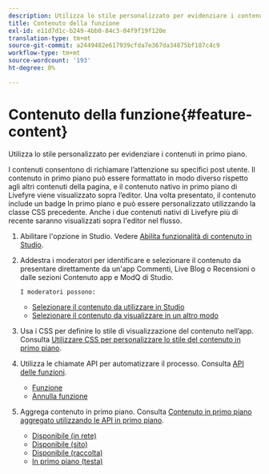 ```yaml
---
description: Utilizza lo stile personalizzato per evidenziare i contenuti in primo piano.
title: Contenuto della funzione
exl-id: e11d7d1c-b249-4bb0-84c3-04f9f19f120e
translation-type: tm+mt
source-git-commit: a2449482e617939cfda7e367da34875bf187c4c9
workflow-type: tm+mt
source-wordcount: '193'
ht-degree: 0%

---
```


# Contenuto della funzione{#feature-content}

Utilizza lo stile personalizzato per evidenziare i contenuti in primo piano.

I contenuti consentono di richiamare l’attenzione su specifici post utente. Il contenuto in primo piano può essere formattato in modo diverso rispetto agli altri contenuti della pagina, e il contenuto nativo in primo piano di Livefyre viene visualizzato sopra l’editor. Una volta presentato, il contenuto include un badge In primo piano e può essere personalizzato utilizzando la classe CSS precedente. Anche i due contenuti nativi di Livefyre più di recente saranno visualizzati sopra l&#39;editor nel flusso.

1. Abilitare l&#39;opzione in Studio. Vedere [Abilita funzionalità di contenuto in Studio](/help/using/c-features-livefyre/c-content-collection-tags/t-enable-featuring-content-in-studio.md#t_enable_featuring_content_in_studio).
1. Addestra i moderatori per identificare e selezionare il contenuto da presentare direttamente da un&#39;app Commenti, Live Blog o Recensioni o dalle sezioni Contenuto app e ModQ di Studio.

       I moderatori possono:
   
   * [Selezionare il contenuto da utilizzare in Studio](/help/using/c-features-livefyre/c-content-collection-tags/t-select-content-to-feature-from-studio.md#select_content_to_feature_from_studio)
   * [Selezionare il contenuto da visualizzare in un altro modo](/help/using/c-features-livefyre/c-content-collection-tags/t-select-content-to-feature.md#t_select_content_to_feature)

1. Usa i CSS per definire lo stile di visualizzazione del contenuto nell’app. Consulta [Utilizzare CSS per personalizzare lo stile del contenuto in primo piano](/help/implementation/c-app-customizations/c-use-css-to-style-featured-content.md).
1. Utilizza le chiamate API per automatizzare il processo. Consulta [API delle funzioni](/help/implementation/c-app-customizations/c-feature-apis.md).

   * [Funzione](#c_feature_apis/section_jpw_nqw_xz)
   * [Annulla funzione](#c_feature_apis/section_knh_mqw_xz)

1. Aggrega contenuto in primo piano. Consulta [Contenuto in primo piano aggregato utilizzando le API in primo piano](/help/implementation/c-app-customizations/c-aggregated-featured-content-using-the-featured-apis.md).

   * [Disponibile (in rete)](/help/implementation/c-app-customizations/c-aggregated-featured-content-using-the-featured-apis.md#section_cgm_1nw_xz)
   * [Disponibile (sito)](/help/implementation/c-app-customizations/c-aggregated-featured-content-using-the-featured-apis.md#section_lq5_ymw_xz)
   * [Disponibile (raccolta)](/help/implementation/c-app-customizations/c-aggregated-featured-content-using-the-featured-apis.md#section_kgc_xmw_xz)
   * [In primo piano (testa)](/help/implementation/c-app-customizations/c-aggregated-featured-content-using-the-featured-apis.md#section_n4b_lmw_xz)
